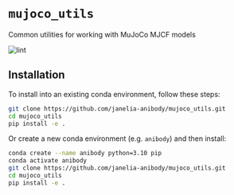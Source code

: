 # `mujoco_utils` 

Common utilities for working with MuJoCo MJCF models

![lint](https://github.com/janelia-anibody/mujoco_utils/actions/workflows/lint.yml/badge.svg)

## Installation
To install into an existing conda environment, follow these steps:
```bash
git clone https://github.com/janelia-anibody/mujoco_utils.git
cd mujoco_utils
pip install -e .
```
Or create a new conda environment (e.g. `anibody`) and then install:
```bash
conda create --name anibody python=3.10 pip
conda activate anibody
git clone https://github.com/janelia-anibody/mujoco_utils.git
cd mujoco_utils
pip install -e .
```
